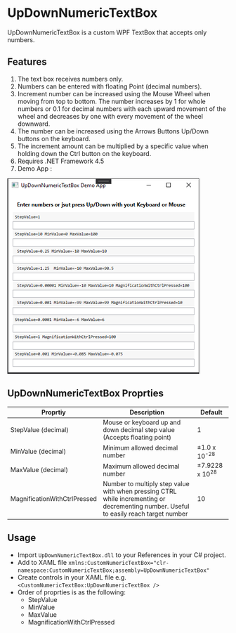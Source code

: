
# UpDownNumericTextBox 
UpDownNumericTextBox is a custom WPF TextBox that accepts only numbers. 

## Features
1. The text box receives numbers only. 
2. Numbers can be entered with floating Point (decimal numbers).
3. Increment number can be increased using the Mouse Wheel when moving from top to bottom. The number increases by 1 for whole numbers or 0.1 for decimal numbers with each upward movement of the wheel and decreases by one with every movement of the wheel downward.
4. The number can be increased using the Arrows Buttons Up/Down buttons on the keyboard.
5. The increment amount can be multiplied by a specific value when holding down the Ctrl button on the keyboard.
6. Requires .NET Framework 4.5 
7. Demo App :
   
![Alt text](screenshot.png)

## UpDownNumericTextBox Proprties 
|Proprtiy | Description | Default |
| -- | -- | -- |
StepValue (decimal) | Mouse or keyboard up and down decimal step value (Accepts floating point) |  1
MinValue (decimal) | Minimum allowed decimal number | ±1.0 x 10<sup>-28</sup>
MaxValue (decimal) | Maximum allowed decimal number  | ±7.9228 x 10<sup>28</sup>
MagnificationWithCtrlPressed | Number to multiply step value with when pressing CTRL while incrementing or decrementing number. Useful to easily reach target number |  10


## Usage 
- Import `UpDownNumericTextBox.dll` to your References in your C# project. 
- Add to XAML file `xmlns:CustomNumericTextBox="clr-namespace:CustomNumericTextBox;assembly=UpDownNumericTextBox"`
- Create controls in your XAML file e.g. `<CustomNumericTextBox:UpDownNumericTextBox />`
- Order of proprties is as the following:
   -  StepValue
   -  MinValue
   -  MaxValue
   -  MagnificationWithCtrlPressed
